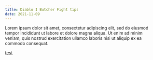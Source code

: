 ```yaml
---
title: Diablo I Butcher Fight tips
date: 2021-11-09
---
```


Lorem ipsum dolor sit amet, consectetur adipiscing elit, sed do eiusmod tempor incididunt ut labore et dolore magna aliqua. Ut enim ad minim veniam, quis nostrud exercitation ullamco laboris nisi ut aliquip ex ea commodo consequat.

[test](https://potato.horse)
